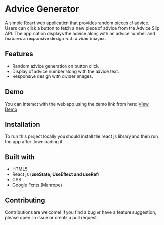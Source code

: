 # Advice Generator

A simple React web application that provides random pieces of advice. Users can click a button to fetch a new piece of advice from the Advice Slip API. The application displays the advice along with an advice number and features a responsive design with divider images.

## Features

- Random advice generation on button click.
- Display of advice number along with the advice text.
- Responsive design with divider images.

## Demo

You can interact with the web app using the demo link from here: [View Demo](https://advice-generator-m11.netlify.app/)

## Installation

To run this project locally you should install the react js library and then run the app after downloading it.

## Built with

- HTML5
- React js (**useState, UseEffect and useRef**)
- CSS
- Google Fonts (Manrope)

## Contributing

Contributions are welcome! If you find a bug or have a feature suggestion, please open an issue or create a pull request.
